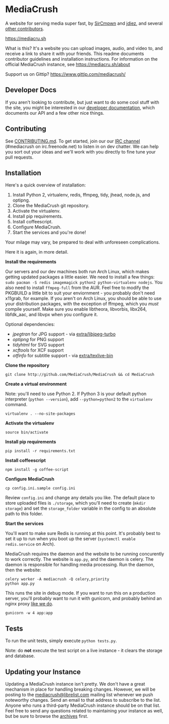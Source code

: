 # MediaCrush

A website for serving media super fast, by [SirCmpwn](https://github.com/SirCmpwn) and
[jdiez](https://github.com/jdiez17), and several
[other contributors](https://github.com/MediaCrush/MediaCrush/graphs/contributors).

https://mediacru.sh

What is this? It's a website you can upload images, audio, and video to, and receive a link to share it with your
friends. This readme documents contributor guidelines and installation instructions. For information on the official
MediaCrush instance, see https://mediacru.sh/about

Support us on Gittip? https://www.gittip.com/mediacrush/

## Developer Docs

If you aren't looking to contribute, but just want to do some cool stuff with the site, you might be interested in our
[developer documentation](https://mediacru.sh/docs), which documents our API and a few other nice things.

## Contributing

See [CONTRIBUTING.md](https://github.com/MediaCrush/MediaCrush/blob/master/CONTRIBUTING.md). To get started, join our
our [IRC channel](http://webchat.freenode.net/?channels=mediacrush&uio=d4) (#mediacrush on irc.freenode.net) to listen
in on dev chatter. We can help you sort out your ideas and we'll work with you directly to fine tune your pull requests.

## Installation

Here's a quick overview of installation:

1. Install Python 2, virtualenv, redis, ffmpeg, tidy, jhead, node.js, and optipng.
2. Clone the MediaCrush git repository.
3. Activate the virtualenv.
4. Install pip requirements.
5. Install coffeescript.
6. Configure MediaCrush.
7. Start the services and you're done!

Your milage may vary, be prepared to deal with unforeseen complications.

Here it is again, in more detail.

**Install the requirements**

Our servers and our dev machines both run Arch Linux, which makes getting updated packages a little easier. We need to
install a few things: `sudo pacman -S redis imagemagick python2 python-virtualenv nodejs`. You also
need to install `ffmpeg-full` from the AUR. Feel free to modify the PKGBUILD a little bit to suit your enviornment -
you probably don't need x11grab, for example. If you aren't on Arch Linux, you should be able to use your distribution
packages, with the exception of ffmpeg, which you *must* compile yourself. Make sure you enable libtheora, libvorbis,
libx264, libfdk_aac, and libvpx when you configure it.

Optional dependencies:

* *jpegtran* for JPG support - via [extra/libjpeg-turbo](https://www.archlinux.org/packages/extra/x86_64/libjpeg-turbo/)
* *optipng* for PNG support
* *tidyhtml* for SVG support
* *xcftools* for XCF support
* *otfinfo* for subtitle support - via [extra/texlive-bin](https://www.archlinux.org/packages/extra/x86_64/texlive-bin/)

**Clone the repository**

    git clone http://github.com/MediaCrush/MediaCrush && cd MediaCrush

**Create a virtual environment**

Note: you'll need to use Python 2. If Python 3 is your default python interpreter (`python --version`), add
`--python=python2` to the `virtualenv` command.

    virtualenv . --no-site-packages

**Activate the virtualenv**

    source bin/activate

**Install pip requirements**

    pip install -r requirements.txt

**Install coffeescript**

    npm install -g coffee-script

**Configure MediaCrush**

    cp config.ini.sample config.ini

Review `config.ini` and change any details you like. The default place to store uploaded files is `./storage`,
which you'll need to create (`mkdir storage`) and set the `storage_folder` variable in the config to an absolute path to this folder.

**Start the services**

You'll want to make sure Redis is running at this point. It's probably best to set it up to run when you boot
up the server (`systemctl enable redis.service` on Arch).

MediaCrush requires the daemon and the website to be running concurently to work correctly. The website is
`app.py`, and the daemon is celery. The daemon is responsible for handling media processing. Run the
daemon, then the website:

    celery worker -A mediacrush -Q celery,priority
    python app.py

This runs the site in debug mode. If you want to run this on a production server, you'll probably want to
run it with gunicorn, and probably behind an nginx proxy
[like we do](https://github.com/MediaCrush/MediaCrush/blob/master/config/nginx.conf).

    gunicorn -w 4 app:app

## Tests

To run the unit tests, simply execute `python tests.py`.

Note: do **not** execute the test script on a live instance - it clears the storage and database.

## Updating your Instance

Updating a MediaCrush instance isn't pretty. We don't have a great mechanism in place for handling breaking changes. However, we will
be posting to the mediacrush@librelist.com mailing list whenever we push noteworthy changes. Send an email to that address to subscribe
to the list. Anyone who runs a third-party MediaCrush instance should be on that list. Feel free to send any questions related to
maintaining your instance as well, but be sure to browse the [archives](http://librelist.com/browser/mediacrush) first.
